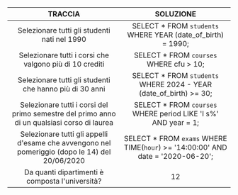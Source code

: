 | TRACCIA                                      | SOLUZIONE                                                    |
| :--------------------------------------------: | :------------------------------------------------------------: |
| Selezionare tutti gli studenti nati nel 1990 | SELECT \* FROM `students` WHERE YEAR (date_of_birth) = 1990; |
| Selezionare tutti i corsi che valgono più di 10 crediti | SELECT * FROM `courses` WHERE cfu > 10;  |
|Selezionare tutti gli studenti che hanno più di 30 anni|SELECT * FROM `students` WHERE 2024 - YEAR (date_of_birth) >= 30; |
|Selezionare tutti i corsi del primo semestre del primo anno di un qualsiasi corso di laurea|SELECT * FROM `courses` WHERE period LIKE 'I s%' AND year = 1; |
|Selezionare tutti gli appelli d'esame che avvengono nel pomeriggio (dopo le 14) del 20/06/2020|SELECT * FROM `exams` WHERE TIME(`hour`) >= '14:00:00' AND date = '2020-06-20'; |
|Da quanti dipartimenti è composta l'università?| 12 |

